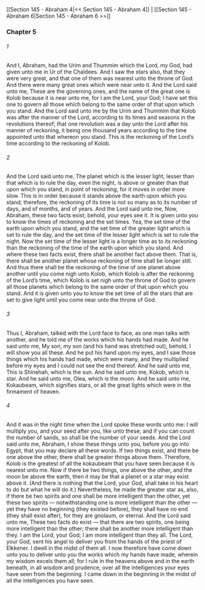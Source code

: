[[Section 145 - Abraham 4|<< Section 145 - Abraham 4]]  |  [[Section 145 - Abraham 6|Section 145 - Abraham 6 >>]]

### Chapter 5
###### 1
And I, Abraham, had the Urim and Thummim which the Lord, my God, had given unto me in Ur of the Chaldees. And I saw the stars also, that they were very great, and that one of them was nearest unto the throne of God. And there were many great ones which were near unto it. And the Lord said unto me, These are the governing ones, and the name of the great one is Kolob because it is near unto me, for I am the Lord, your God; I have set this one to govern all those which belong to the same order of that upon which you stand. And the Lord said unto me by the Urim and Thummim that Kolob was after the manner of the Lord, according to its times and seasons in the revolutions thereof; that one revolution was a day unto the Lord after his manner of reckoning, it being one thousand years according to the time appointed unto that whereon you stand. This is the reckoning of the Lord’s time according to the reckoning of Kolob.

###### 2
And the Lord said unto me, The planet which is the lesser light, lesser than that which is to rule the day, even the night, is above or greater than that upon which you stand, in point of reckoning, for it moves in order more slow. This is in order because it stands above the earth upon which you stand; therefore, the reckoning of its time is not so many as to its number of days, and of months, and of years. And the Lord said unto me, Now, Abraham, these two facts exist; behold, your eyes see it. It is given unto you to know the times of reckoning and the set times. Yea, the set time of the earth upon which you stand, and the set time of the greater light which is set to rule the day, and the set time of the lesser light which is set to rule the night. Now the set time of the lesser light is a longer time as to its reckoning than the reckoning of the time of the earth upon which you stand. And where these two facts exist, there shall be another fact above them. That is, there shall be another planet whose reckoning of time shall be longer still. And thus there shall be the reckoning of the time of one planet above another until you come nigh unto Kolob, which Kolob is after the reckoning of the Lord’s time, which Kolob is set nigh unto the throne of God to govern all those planets which belong to the same order of that upon which you stand. And it is given unto you to know the set time of all the stars that are set to give light until you come near unto the throne of God.

###### 3
Thus I, Abraham, talked with the Lord face to face, as one man talks with another, and he told me of the works which his hands had made. And he said unto me, My son, my son (and his hand was stretched out), behold, I will show you all these. And he put his hand upon my eyes, and I saw those things which his hands had made, which were many, and they multiplied before my eyes and I could not see the end thereof. And he said unto me, This is Shinehah, which is the sun. And he said unto me, Kokob, which is star. And he said unto me, Olea, which is the moon. And he said unto me, Kokaubeam, which signifies stars, or all the great lights which were in the firmament of heaven.

###### 4
And it was in the night time when the Lord spoke these words unto me: I will multiply you, and your seed after you, like unto these; and if you can count the number of sands, so shall be the number of your seeds. And the Lord said unto me, Abraham, I show these things unto you, before you go into Egypt, that you may declare all these words. If two things exist, and there be one above the other, there shall be greater things above them. Therefore, Kolob is the greatest of all the kokaubeam that you have seen because it is nearest unto me. Now if there be two things, one above the other, and the moon be above the earth, then it may be that a planet or a star may exist above it. (And there is nothing that the Lord, your God, shall take in his heart to do but what he will do it.) Nevertheless, he made the greater star as, also, if there be two spirits and one shall be more intelligent than the other, yet these two spirits — notwithstanding one is more intelligent than the other — yet they have no beginning (they existed before), they shall have no end (they shall exist after), for they are gnolaum, or eternal. And the Lord said unto me, These two facts do exist — that there are two spirits, one being more intelligent than the other; there shall be another more intelligent than they. I am the Lord, your God; I am more intelligent than they all. The Lord, your God, sent his angel to deliver you from the hands of the priest of Elkkener. I dwell in the midst of them all. I now therefore have come down unto you to deliver unto you the works which my hands have made, wherein my wisdom excels them all; for I rule in the heavens above and in the earth beneath, in all wisdom and prudence, over all the intelligences your eyes have seen from the beginning. I came down in the beginning in the midst of all the intelligences you have seen.